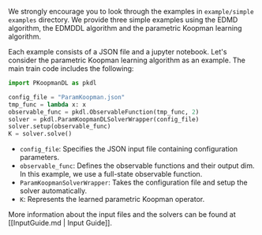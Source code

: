 
We strongly encourage you to look through the examples in `example/simple examples` directory. 
We provide three simple examples using the EDMD algorithm, the EDMDDL algorithm and the parametric Koopman learning algorithm.

Each example consists of a JSON file and a jupyter notebook. 
Let's consider the parametric Koopman learning algorithm as an example.
The main train code includes the following:

``` python
import PKoopmanDL as pkdl

config_file = "ParamKoopman.json"
tmp_func = lambda x: x
observable_func = pkdl.ObservableFunction(tmp_func, 2)
solver = pkdl.ParamKoopmanDLSolverWrapper(config_file)
solver.setup(observable_func)
K = solver.solve()
```

- `config_file`: Specifies the JSON input file containing configuration parameters.
- `observable_func`: Defines the observable functions and their output dim.
  In this example, we use a full-state observable function.
- `ParamKoopmanSolverWrapper`: Takes the configuration file and setup the solver automatically.
- `K`: Represents the learned parametric Koopman operator.

More information about the input files and the solvers can be found at [[InputGuide.md | Input Guide]].
